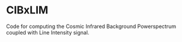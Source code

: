# CIBxLIM

Code for computing the Cosmic Infrared Background Powerspectrum coupled with Line Intensity signal. 
